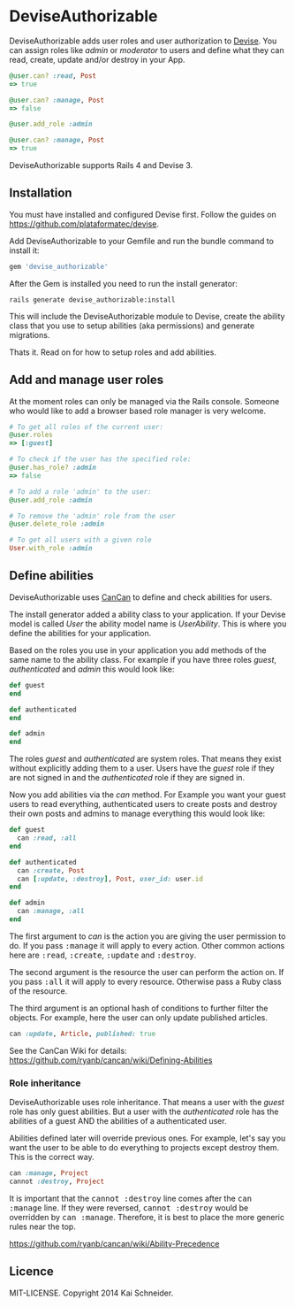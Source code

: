 # DeviseAuthorizable

DeviseAuthorizable adds user roles and user authorization to
[Devise](https://github.com/plataformatec/devise). You can assign roles like
*admin* or *moderator* to users and define what they can read, create, update
and/or destroy in your App.

```ruby
@user.can? :read, Post
=> true

@user.can? :manage, Post
=> false

@user.add_role :admin

@user.can? :manage, Post
=> true
```

DeviseAuthorizable supports Rails 4 and Devise 3.


## Installation

You must have installed and configured Devise first. Follow the guides on
https://github.com/plataformatec/devise.

Add DeviseAuthorizable to your Gemfile and run the bundle command to install it:

```ruby
gem 'devise_authorizable'
```

After the Gem is installed you need to run the install generator:

```console
rails generate devise_authorizable:install
```

This will include the DeviseAuthorizable module to Devise, create the ability
class that you use to setup abilities (aka permissions) and generate migrations.

Thats it. Read on for how to setup roles and add abilities.


## Add and manage user roles

At the moment roles can only be managed via the Rails console.
Someone who would like to add a browser based role manager is very welcome.

```ruby
# To get all roles of the current user:
@user.roles
=> [:guest]

# To check if the user has the specified role:
@user.has_role? :admin
=> false

# To add a role 'admin' to the user:
@user.add_role :admin

# To remove the 'admin' role from the user
@user.delete_role :admin

# To get all users with a given role
User.with_role :admin

```

## Define abilities

DeviseAuthorizable uses [CanCan](https://github.com/ryanb/cancan) to define
and check abilities for users.

The install generator added a ability class to your application. If your Devise
model is called *User* the ability model name is *UserAbility*. This is where
you define the abilities for your application.

Based on the roles you use in your application you add methods of the same name
to the ability class. For example if you have three roles *guest*, *authenticated*
and *admin* this would look like:

```ruby
def guest
end

def authenticated
end

def admin
end
```

The roles *guest* and *authenticated* are system roles. That means they exist
without explicitly adding them to a user. Users have the *guest* role if they are
not signed in and the *authenticated* role if they are signed in.

Now you add abilities via the *can* method. For Example you want your guest users
to read everything, authenticated users to create posts and destroy their own
posts and admins to manage everything this would look like:

```ruby
def guest
  can :read, :all
end

def authenticated
  can :create, Post
  can [:update, :destroy], Post, user_id: user.id
end

def admin
  can :manage, :all
end
```

The first argument to *can* is the action you are giving the user
permission to do. If you pass <tt>:manage</tt> it will apply to every action.
Other common actions here are <tt>:read</tt>, <tt>:create</tt>, <tt>:update</tt>
and <tt>:destroy</tt>.

The second argument is the resource the user can perform the action on.
If you pass <tt>:all</tt> it will apply to every resource. Otherwise pass a
Ruby class of the resource.

The third argument is an optional hash of conditions to further filter the
objects. For example, here the user can only update published articles.

```ruby
can :update, Article, published: true
```

See the CanCan Wiki for details:
https://github.com/ryanb/cancan/wiki/Defining-Abilities


### Role inheritance

DeviseAuthorizable uses role inheritance. That means a user with
the *guest* role has only guest abilities. But a user with the *authenticated*
role has the abilities of a guest AND the abilities of a authenticated user.

Abilities defined later will override previous ones. For example,
let's say you want the user to be able to do everything to projects except
destroy them. This is the correct way.

```ruby
can :manage, Project
cannot :destroy, Project
```

It is important that the <tt>cannot :destroy</tt> line comes after the
<tt>can :manage</tt> line. If they were reversed, <tt>cannot :destroy</tt>
would be overridden by <tt>can :manage</tt>. Therefore, it is best to place
the more generic rules near the top.

https://github.com/ryanb/cancan/wiki/Ability-Precedence


## Licence

MIT-LICENSE. Copyright 2014 Kai Schneider.
